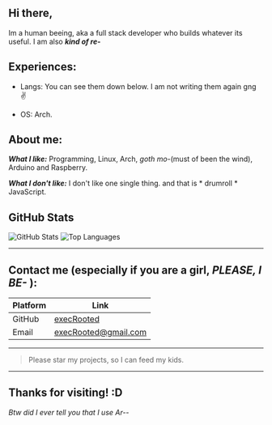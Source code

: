 ## Hi there,

Im a human beeing, aka a full stack developer who builds whatever its useful. I am also ***kind of re-***

## Experiences:

 - Langs: You can see them down below. I am not writing them again gng ✌️
   
 - OS: Arch.

## About me:

***What I like:*** Programming, Linux, Arch, *goth mo-*(must of been the wind), Arduino and Raspberry. 

***What I don't like:*** I don't like one single thing. and that is * drumroll * JavaScript.
 

## GitHub Stats

![GitHub Stats](https://github-readme-stats.vercel.app/api?username=execRooted&show_icons=true&hide_border=true&theme=radical)
![Top Languages](https://github-readme-stats.vercel.app/api/top-langs/?username=execRooted&layout=compact&theme=radical&langs_count=10&hide_border=true)

---
## Contact me (especially if you are a girl, *PLEASE, I BE-* ):


| Platform      | Link                                   |
|---------------|----------------------------------------|
| GitHub        | [execRooted](https://github.com/execRooted)       |
| Email         | execRooted@gmail.com  |


---
> Please star my projects, so I can feed my kids.
---
**Thanks for visiting! :D** 
---
*Btw did I ever tell you that I use Ar--*

